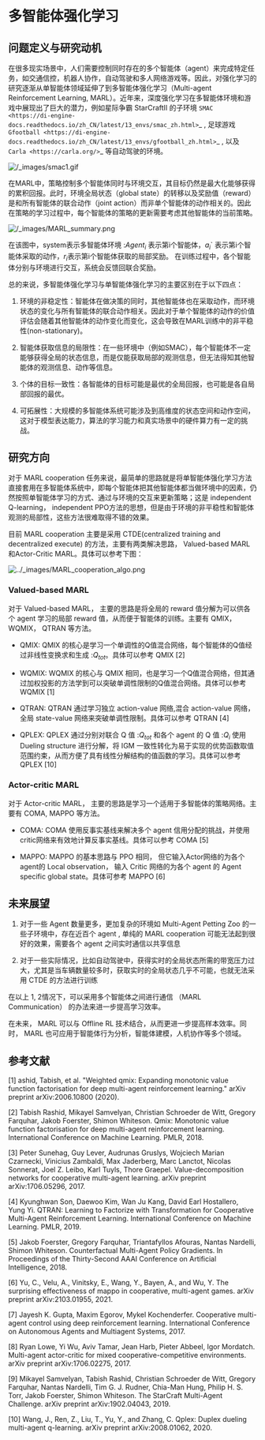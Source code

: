 多智能体强化学习
===============================


问题定义与研究动机
-----------------------------


在很多现实场景中，人们需要控制同时存在的多个智能体（agent）来完成特定任务，如交通信控，机器人协作，自动驾驶和多人网络游戏等。因此，对强化学习的研究逐渐从单智能体领域延伸了到多智能体强化学习（Multi-agent Reinforcement Learning, MARL）。近年来，深度强化学习在多智能体环境和游戏中展现出了巨大的潜力，例如星际争霸 StarCraftII 的子环境 `SMAC <https://di-engine-docs.readthedocs.io/zh_CN/latest/13_envs/smac_zh.html>`_ , 足球游戏 `Gfootball <https://di-engine-docs.readthedocs.io/zh_CN/latest/13_envs/gfootball_zh.html>`_ , 以及 `Carla <https://carla.org/>`_ 等自动驾驶的环境。

![/_images/smac1.gif](https://opendilab.github.io/DI-engine/_images/smac1.gif)


在MARL中，策略控制多个智能体同时与环境交互，其目标仍然是最大化能够获得的累积回报。此时，环境全局状态（global state）的转移以及奖励值（reward）是和所有智能体的联合动作（joint action）而非单个智能体的动作相关的。因此在策略的学习过程中，每个智能体的策略的更新需要考虑其他智能体的当前策略。

![/_images/MARL_summary.png](https://di-engine-docs.readthedocs.io/zh_CN/latest/_images/MARL_summary.png)

在该图中，system表示多智能体环境 :$Agent_i$ 表示第i个智能体，$a_i$` 表示第i个智能体采取的动作，$r_i$表示第i个智能体获取的局部奖励。
在训练过程中，各个智能体分别与环境进行交互，系统会反馈回联合奖励。


总的来说，多智能体强化学习与单智能体强化学习的主要区别在于以下四点：

  1. 环境的非稳定性：智能体在做决策的同时，其他智能体也在采取动作，而环境状态的变化与所有智能体的联合动作相关。因此对于单个智能体的动作的价值评估会随着其他智能体的动作变化而变化，这会导致在MARL训练中的非平稳性(non-stationary)。

  2. 智能体获取信息的局限性：在一些环境中（例如SMAC），每个智能体不一定能够获得全局的状态信息，而是仅能获取局部的观测信息，但无法得知其他智能体的观测信息、动作等信息。

  3. 个体的目标一致性：各智能体的目标可能是最优的全局回报，也可能是各自局部回报的最优。

  4. 可拓展性：大规模的多智能体系统可能涉及到高维度的状态空间和动作空间，这对于模型表达能力，算法的学习能力和真实场景中的硬件算力有一定的挑战。



## 研究方向
对于 MARL cooperation 任务来说，最简单的思路就是将单智能体强化学习方法直接套用在多智能体系统中，即每个智能体把其他智能体都当做环境中的因素，仍然按照单智能体学习的方式、通过与环境的交互来更新策略；这是 independent Q-learning， independent PPO方法的思想，但是由于环境的非平稳性和智能体观测的局部性，这些方法很难取得不错的效果。

目前 MARL cooperation 主要是采用 CTDE(centralized training and decentralized execute) 的方法，主要有两类解决思路， Valued-based MARL和Actor-Critic MARL。具体可以参考下图：

![../_images/MARL_cooperation_algo.png](https://di-engine-docs.readthedocs.io/zh_CN/latest/_images/MARL_cooperation_algo.png)

### **Valued-based MARL**

对于 Valued-based MARL， 主要的思路是将全局的 reward 值分解为可以供各个 agent 学习的局部 reward 值，从而便于智能体的训练。主要有 QMIX， WQMIX， QTRAN 等方法。

- QMIX: QMIX 的核心是学习一个单调性的Q值混合网络，每个智能体的Q值经过非线性变换求和生成 :$Q_{tot}$。具体可以参考 QMIX [2]

- WQMIX: WQMIX 的核心与 QMIX 相同，也是学习一个Q值混合网络，但其通过加权投影的方法学到可以突破单调性限制的Q值混合网络。具体可以参考 WQMIX  [1]

- QTRAN: QTRAN 通过学习独立 action-value 网络,混合 action-value 网络，全局 state-value 网络来突破单调性限制。具体可以参考 QTRAN  [4]

- QPLEX: QPLEX 通过分别对联合 Q 值 :$Q_{tot}$ 和各个 agent 的 Q 值 :$Q_i$ 使用 Dueling structure 进行分解，将 IGM 一致性转化为易于实现的优势函数取值范围约束，从而方便了具有线性分解结构的值函数的学习。具体可以参考 QPLEX [10]

### **Actor-critic MARL**

对于 Actor-critic MARL， 主要的思路是学习一个适用于多智能体的策略网络。主要有 COMA, MAPPO 等方法。

- COMA: COMA 使用反事实基线来解决多个 agent 信用分配的挑战，并使用critic网络来有效地计算反事实基线。具体可以参考 COMA [5]

- MAPPO: MAPPO 的基本思路与 PPO 相同， 但它输入Actor网络的为各个agent的 Local observation， 输入 Critic 网络的为各个 agent 的 Agent specific global state。具体可参考 MAPPO [6]


未来展望
------------------------------------
1. 对于一些 Agent 数量更多，更加复杂的环境如 Multi-Agent Petting Zoo 的一些子环境中，存在近百个 agent , 单纯的 MARL cooperation 可能无法起到很好的效果，需要各个 agent 之间实时通信以共享信息

2. 对于一些实际情况，比如自动驾驶中，获得实时的全局状态所需的带宽压力过大，尤其是当车辆数量较多时，获取实时的全局状态几乎不可能，也就无法采用 CTDE 的方法进行训练

在以上 1, 2情况下，可以采用多个智能体之间进行通信 （MARL Communication） 的办法来进一步提高学习效率。

在未来， MARL 可以与 Offline RL 技术结合，从而更进一步提高样本效率。同时， MARL 也可应用于智能体行为分析，智能体建模，人机协作等多个领域。

参考文献
----------

[1] ashid, Tabish, et al. "Weighted qmix: Expanding monotonic value function factorisation for deep multi-agent reinforcement learning." arXiv preprint arXiv:2006.10800 (2020).

[2] Tabish Rashid, Mikayel Samvelyan, Christian Schroeder de Witt, Gregory Farquhar, Jakob Foerster, Shimon Whiteson. Qmix: Monotonic value function factorisation for deep multi-agent reinforcement learning. International Conference on Machine Learning. PMLR, 2018.

[3] Peter Sunehag, Guy Lever, Audrunas Gruslys, Wojciech Marian Czarnecki, Vinicius Zambaldi, Max Jaderberg, Marc Lanctot, Nicolas Sonnerat, Joel Z. Leibo, Karl Tuyls, Thore Graepel. Value-decomposition networks for cooperative multi-agent learning. arXiv preprint arXiv:1706.05296, 2017.

[4] Kyunghwan Son, Daewoo Kim, Wan Ju Kang, David Earl Hostallero, Yung Yi. QTRAN: Learning to Factorize with Transformation for Cooperative Multi-Agent Reinforcement Learning. International Conference on Machine Learning. PMLR, 2019.

[5] Jakob Foerster, Gregory Farquhar, Triantafyllos Afouras, Nantas Nardelli, Shimon Whiteson. Counterfactual Multi-Agent Policy Gradients. In Proceedings of the Thirty-Second AAAI Conference on Artificial Intelligence, 2018.

[6] Yu, C., Velu, A., Vinitsky, E., Wang, Y., Bayen, A., and Wu, Y. The surprising effectiveness of mappo in cooperative, multi-agent games. arXiv preprint arXiv:2103.01955, 2021.

[7] Jayesh K. Gupta, Maxim Egorov, Mykel Kochenderfer. Cooperative multi-agent control using deep reinforcement learning. International Conference on Autonomous Agents and Multiagent Systems, 2017.

[8] Ryan Lowe, Yi Wu, Aviv Tamar, Jean Harb, Pieter Abbeel, Igor Mordatch. Multi-agent actor-critic for mixed cooperative-competitive environments. arXiv preprint arXiv:1706.02275, 2017.

[9] Mikayel Samvelyan, Tabish Rashid, Christian Schroeder de Witt, Gregory Farquhar, Nantas Nardelli, Tim G. J. Rudner, Chia-Man Hung, Philip H. S. Torr, Jakob Foerster, Shimon Whiteson. The StarCraft Multi-Agent Challenge. arXiv preprint arXiv:1902.04043, 2019.

[10] Wang, J., Ren, Z., Liu, T., Yu, Y., and Zhang, C. Qplex: Duplex dueling multi-agent q-learning. arXiv preprint arXiv:2008.01062, 2020.
